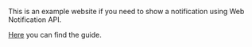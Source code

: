 This is an example website if you need to show a notification using Web Notification API.

<a href="https://medium.com/@fazi.ruben/web-notification-api-simple-usage-d7796ad25afc">Here</a> you can find the guide.